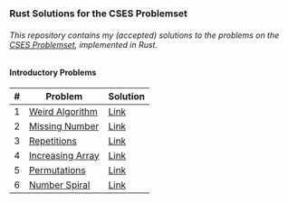 ### Rust Solutions for the CSES Problemset

###### This repository contains my (accepted) solutions to the problems on the [CSES Problemset](https://cses.fi), implemented in Rust.

#### Introductory Problems

| # | Problem | Solution |
|---|---|---|
| 1 | [Weird Algorithm](https://cses.fi/problemset/task/1068) | [Link](https://cses.fi/paste/be34037874a1f1f2ccf2bd/) |
| 2 | [Missing Number](https://cses.fi/problemset/task/1083) | [Link](https://cses.fi/paste/9be15fcbd807fc57ccf409/) |
| 3 | [Repetitions](https://cses.fi/problemset/task/1069) | [Link](https://cses.fi/paste/7f39e62b2b1526a5ccfcaf/) |
| 4 | [Increasing Array](https://cses.fi/problemset/task/1094) | [Link](https://cses.fi/paste/87aec3949ea9d7bccd781f/) |
| 5 | [Permutations](https://cses.fi/problemset/task/1070) | [Link](https://cses.fi/paste/270799af8d64fbb7cd7a54/) |
| 6 | [Number Spiral](https://cses.fi/problemset/task/1071) | [Link](https://cses.fi/paste/c8be95478ecffa39cd7bde/) |